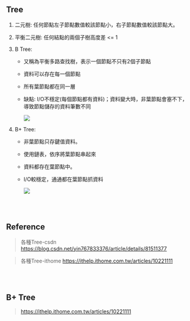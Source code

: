 ## Tree

1. 二元樹: 任何節點左子節點數值較該節點小，右子節點數值較該節點大。
2. 平衡二元樹: 任何結點的兩個子樹高度差 <= 1
3. B Tree: 
    * 又稱為平衡多路查找樹，表示一個節點不只有2個子節點
    * 資料可以存在每一個節點
    * 所有葉節點都在同一層
    * 缺點: I/O不穩定(每個節點都有資料)；資料變大時，非葉節點會塞不下，導致節點儲存的資料筆數不同

        <img src='https://img-blog.csdn.net/20160202204827368'>

        <br/>

4. B+ Tree:

    * 非葉節點只存鍵值資料。
    * 使用鏈表，依序將葉節點串起來
    * 資料都存在葉節點中。
    * I/O較穩定，通通都在葉節點抓資料

        <img src='https://img-blog.csdn.net/20160202205105560'>

<br/>

<br/>

## Reference

> 各種Tree-csdn https://blog.csdn.net/yin767833376/article/details/81511377

> 各種Tree-ithome https://ithelp.ithome.com.tw/articles/10221111

<br/>

<br/>

## B+ Tree

> https://ithelp.ithome.com.tw/articles/10221111

<br/>

<br/>
